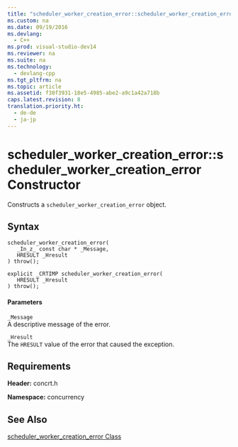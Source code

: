 ```yaml
---
title: "scheduler_worker_creation_error::scheduler_worker_creation_error Constructor"
ms.custom: na
ms.date: 09/19/2016
ms.devlang: 
  - C++
ms.prod: visual-studio-dev14
ms.reviewer: na
ms.suite: na
ms.technology: 
  - devlang-cpp
ms.tgt_pltfrm: na
ms.topic: article
ms.assetid: f30f3931-18e5-4985-abe2-a9c1a42a718b
caps.latest.revision: 8
translation.priority.ht: 
  - de-de
  - ja-jp
---
```

# scheduler_worker_creation_error::scheduler_worker_creation_error Constructor
Constructs a `scheduler_worker_creation_error` object.  
  
## Syntax  
  
```  
scheduler_worker_creation_error(  
   _In_z_ const char * _Message,  
   HRESULT _Hresult  
) throw();  
  
explicit _CRTIMP scheduler_worker_creation_error(  
   HRESULT _Hresult  
) throw();  
```  
  
#### Parameters  
 `_Message`  
 A descriptive message of the error.  
  
 `_Hresult`  
 The `HRESULT` value of the error that caused the exception.  
  
## Requirements  
 **Header:** concrt.h  
  
 **Namespace:** concurrency  
  
## See Also  
 [scheduler_worker_creation_error Class](../vs140/scheduler_worker_creation_error-Class.md)